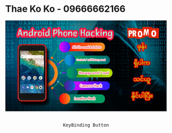 

# Thae Ko Ko - 09666662166


<div align = center>

![photo](https://github.com/thaeko2/hacking/blob/main/androidhacking.png)


<kbd> <br> KeyBinding Button <br> </kbd>



</div>

[Button Shield]: https://img.shields.io/badge/Shield_Buttons-37a779?style=for-the-badge

